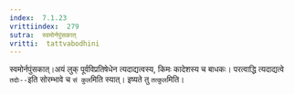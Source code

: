 ```yaml
---
index:  7.1.23
vrittiindex:  279
sutra:  स्वमोर्नपुंसकात्
vritti:  tattvabodhini 
---
```


स्वमोर्नपुंसकात्।अयं लुक् पूर्वविप्रतिषेधेन त्यदाद्यत्वस्य, किमः कादेशस्य च बाधकः। परत्वाद्धि त्यदाद्यत्वे `तदोः--`इति सोरम्भावे च `सं कुल`मिति स्यात्। इष्यते तु `तत्कुल`मिति।

